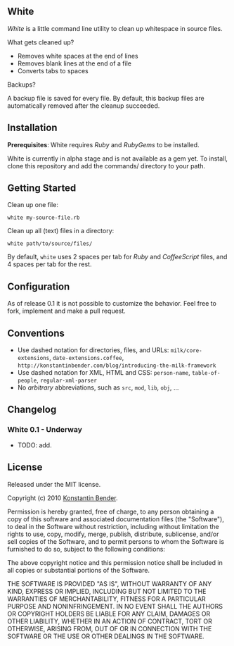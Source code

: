White
-----

*White* is a little command line utility to clean up whitespace in source files.

What gets cleaned up?

* Removes white spaces at the end of lines
* Removes blank lines at the end of a file
* Converts tabs to spaces

Backups?

A backup file is saved for every file. By default, this backup files are
automatically removed after the cleanup succeeded.


Installation
------------

**Prerequisites**: White requires *Ruby* and *RubyGems* to be installed.

White is currently in alpha stage and is not available as a gem yet. To install,
clone this repository and add the commands/ directory to your path.


Getting Started
---------------

Clean up one file:

    white my-source-file.rb

Clean up all (text) files in a directory:

    white path/to/source/files/

By default, `white` uses 2 spaces per tab for *Ruby* and *CoffeeScript* files,
and 4 spaces per tab for the rest.


Configuration
--------------

As of release 0.1 it is not possible to customize the behavior. Feel free to
fork, implement and make a pull request.


Conventions
-----------

* Use dashed notation for directories, files, and URLs: `milk/core-extensions`,
  `date-extensions.coffee`, `http://konstantinbender.com/blog/introducing-the-milk-framework`
* Use dashed notation for XML, HTML and CSS: `person-name`, `table-of-people`,
  `regular-xml-parser`
* No *arbitrary* abbreviations, such as `src`, `mod`, `lib`, `obj`, ...


Changelog
---------

### White 0.1 - Underway

* TODO: add.


License
-------

Released under the MIT license.

Copyright (c) 2010 [Konstantin Bender](https://github.com/konstantinbender).

Permission is hereby granted, free of charge, to any person obtaining a copy
of this software and associated documentation files (the "Software"), to deal
in the Software without restriction, including without limitation the rights
to use, copy, modify, merge, publish, distribute, sublicense, and/or sell
copies of the Software, and to permit persons to whom the Software is
furnished to do so, subject to the following conditions:

The above copyright notice and this permission notice shall be included in
all copies or substantial portions of the Software.

THE SOFTWARE IS PROVIDED "AS IS", WITHOUT WARRANTY OF ANY KIND, EXPRESS OR
IMPLIED, INCLUDING BUT NOT LIMITED TO THE WARRANTIES OF MERCHANTABILITY,
FITNESS FOR A PARTICULAR PURPOSE AND NONINFRINGEMENT. IN NO EVENT SHALL THE
AUTHORS OR COPYRIGHT HOLDERS BE LIABLE FOR ANY CLAIM, DAMAGES OR OTHER
LIABILITY, WHETHER IN AN ACTION OF CONTRACT, TORT OR OTHERWISE, ARISING FROM,
OUT OF OR IN CONNECTION WITH THE SOFTWARE OR THE USE OR OTHER DEALINGS IN
THE SOFTWARE.
